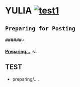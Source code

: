 # YULIA [![test1](https://img.shields.io/badge/paypal-donate-blue.svg)](https://www.paypal.me/taylantatli/0usd)  
  
## `Preparing for Posting`
    
######:star: 

**[Preparing...](https://yulia0817.github.io)** is...

## TEST
* preparing/....

